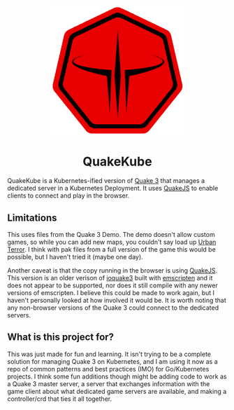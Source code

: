 <p align="center">
  <img src="./images/quake-kube-dark.png" width=305 />
  <h1 align="center">QuakeKube</h1>
<p>

QuakeKube is a Kubernetes-ified version of [Quake 3](https://en.wikipedia.org/wiki/Quake_III_Arena) that manages a dedicated server in a Kubernetes Deployment. It uses [QuakeJS](https://github.com/inolen/quakejs) to enable clients to connect and play in the browser.

## Limitations

This uses files from the Quake 3 Demo. The demo doesn't allow custom games, so while you can add new maps, you couldn't say load up [Urban Terror](https://www.moddb.com/mods/urban-terror). I think with pak files from a full version of the game this would be possible, but I haven't tried it (maybe one day).

Another caveat is that the copy running in the browser is using [QuakeJS](https://github.com/inolen/quakejs). This version is an older verison of [ioquake3](https://github.com/ioquake/ioq3) built with [emscripten](https://emscripten.org/) and it does not appear to be supported, nor does it still compile with any newer versions of emscripten. I believe this could be made to work again, but I haven't personally looked at how involved it would be. It is worth noting that any non-browser versions of the Quake 3 could connect to the dedicated servers.

## What is this project for?

This was just made for fun and learning. It isn't trying to be a complete solution for managing Quake 3 on Kubernetes, and I am using it now as a repo of common patterns and best practices (IMO) for Go/Kubernetes projects. I think some fun additions though might be adding code to work as a Quake 3 master server, a server that exchanges information with the game client about what dedicated game servers are available, and making a controller/crd that ties it all together.
